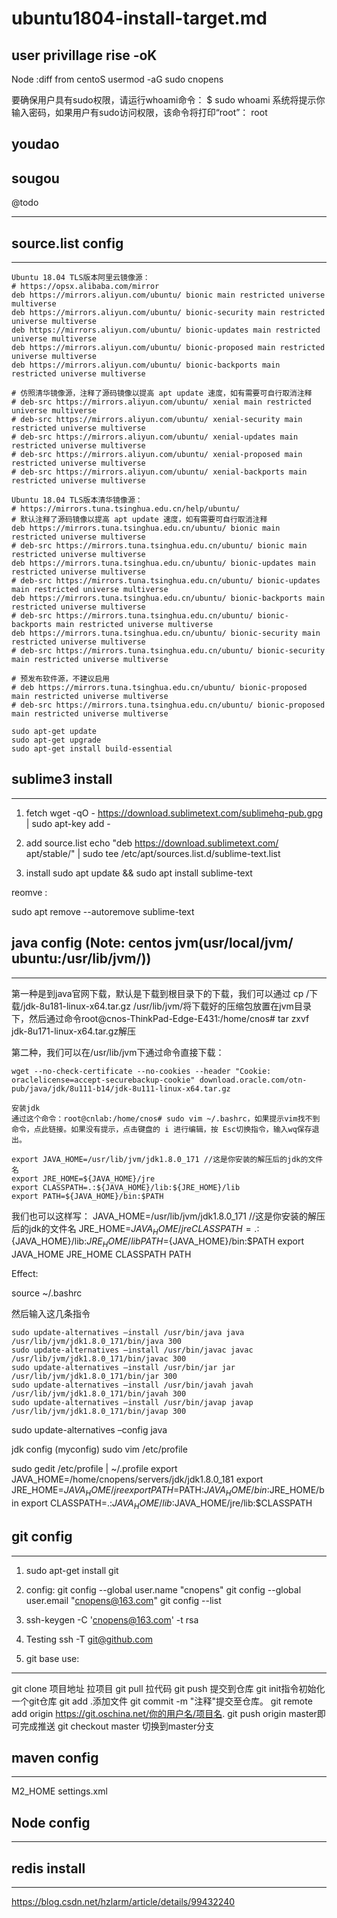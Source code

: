 # ubuntu1804-install-target.md

## user privillage rise  -oK

Node :diff from centoS 
usermod -aG sudo cnopens 


要确保用户具有sudo权限，请运行whoami命令：
$ sudo whoami
系统将提示你输入密码，如果用户有sudo访问权限，该命令将打印“root”：
root

## youdao


## sougou


@todo 

---
## source.list config
------------------------------------
	Ubuntu 18.04 TLS版本阿里云镜像源：
	# https://opsx.alibaba.com/mirror
	deb https://mirrors.aliyun.com/ubuntu/ bionic main restricted universe multiverse 
	deb https://mirrors.aliyun.com/ubuntu/ bionic-security main restricted universe multiverse 
	deb https://mirrors.aliyun.com/ubuntu/ bionic-updates main restricted universe multiverse 
	deb https://mirrors.aliyun.com/ubuntu/ bionic-proposed main restricted universe multiverse 
	deb https://mirrors.aliyun.com/ubuntu/ bionic-backports main restricted universe multiverse 

	# 仿照清华镜像源，注释了源码镜像以提高 apt update 速度，如有需要可自行取消注释
	# deb-src https://mirrors.aliyun.com/ubuntu/ xenial main restricted universe multiverse 
	# deb-src https://mirrors.aliyun.com/ubuntu/ xenial-security main restricted universe multiverse 
	# deb-src https://mirrors.aliyun.com/ubuntu/ xenial-updates main restricted universe multiverse 
	# deb-src https://mirrors.aliyun.com/ubuntu/ xenial-proposed main restricted universe multiverse 
	# deb-src https://mirrors.aliyun.com/ubuntu/ xenial-backports main restricted universe multiverse

	Ubuntu 18.04 TLS版本清华镜像源：
	# https://mirrors.tuna.tsinghua.edu.cn/help/ubuntu/
	# 默认注释了源码镜像以提高 apt update 速度，如有需要可自行取消注释
	deb https://mirrors.tuna.tsinghua.edu.cn/ubuntu/ bionic main restricted universe multiverse
	# deb-src https://mirrors.tuna.tsinghua.edu.cn/ubuntu/ bionic main restricted universe multiverse
	deb https://mirrors.tuna.tsinghua.edu.cn/ubuntu/ bionic-updates main restricted universe multiverse
	# deb-src https://mirrors.tuna.tsinghua.edu.cn/ubuntu/ bionic-updates main restricted universe multiverse
	deb https://mirrors.tuna.tsinghua.edu.cn/ubuntu/ bionic-backports main restricted universe multiverse
	# deb-src https://mirrors.tuna.tsinghua.edu.cn/ubuntu/ bionic-backports main restricted universe multiverse
	deb https://mirrors.tuna.tsinghua.edu.cn/ubuntu/ bionic-security main restricted universe multiverse
	# deb-src https://mirrors.tuna.tsinghua.edu.cn/ubuntu/ bionic-security main restricted universe multiverse

	# 预发布软件源，不建议启用
	# deb https://mirrors.tuna.tsinghua.edu.cn/ubuntu/ bionic-proposed main restricted universe multiverse
	# deb-src https://mirrors.tuna.tsinghua.edu.cn/ubuntu/ bionic-proposed main restricted universe multiverse

	sudo apt-get update
	sudo apt-get upgrade
	sudo apt-get install build-essential

## sublime3 install 

------------------------------------
1. fetch 
wget -qO - https://download.sublimetext.com/sublimehq-pub.gpg | sudo apt-key add -

2. add source.list 
echo "deb https://download.sublimetext.com/ apt/stable/" | sudo tee /etc/apt/sources.list.d/sublime-text.list

3. install 
sudo apt update && sudo apt install sublime-text

reomve :

sudo apt remove --autoremove sublime-text

## java config (Note: centos jvm(usr/local/jvm/ ubuntu:/usr/lib/jvm/))
------------------------------------
第一种是到java官网下载，默认是下载到根目录下的下载，我们可以通过
cp /下载/jdk-8u181-linux-x64.tar.gz /usr/lib/jvm/将下载好的压缩包放置在jvm目录下，然后通过命令root@cnos-ThinkPad-Edge-E431:/home/cnos# tar zxvf jdk-8u171-linux-x64.tar.gz解压

第二种，我们可以在/usr/lib/jvm下通过命令直接下载：

  	wget --no-check-certificate --no-cookies --header "Cookie: oraclelicense=accept-securebackup-cookie" download.oracle.com/otn-pub/java/jdk/8u111-b14/jdk-8u111-linux-x64.tar.gz

    安装jdk
    通过这个命令：root@cnlab:/home/cnos# sudo vim ~/.bashrc，如果提示vim找不到命令，点此链接。如果没有提示，点击键盘的 i 进行编辑，按 Esc切换指令，输入wq保存退出。

	export JAVA_HOME=/usr/lib/jvm/jdk1.8.0_171 //这是你安装的解压后的jdk的文件名
	export JRE_HOME=${JAVA_HOME}/jre   
	export CLASSPATH=.:${JAVA_HOME}/lib:${JRE_HOME}/lib   
	export PATH=${JAVA_HOME}/bin:$PATH

我们也可以这样写：
	JAVA_HOME=/usr/lib/jvm/jdk1.8.0_171 //这是你安装的解压后的jdk的文件名
	JRE_HOME=${JAVA_HOME}/jre   
	CLASSPATH=.:${JAVA_HOME}/lib:${JRE_HOME}/lib   
	PATH=${JAVA_HOME}/bin:$PATH
	export JAVA_HOME JRE_HOME CLASSPATH PATH

Effect:

source ~/.bashrc

然后输入这几条指令

	sudo update-alternatives –install /usr/bin/java java /usr/lib/jvm/jdk1.8.0_171/bin/java 300 
	sudo update-alternatives –install /usr/bin/javac javac /usr/lib/jvm/jdk1.8.0_171/bin/javac 300
	sudo update-alternatives –install /usr/bin/jar jar /usr/lib/jvm/jdk1.8.0_171/bin/jar 300 
	sudo update-alternatives –install /usr/bin/javah javah /usr/lib/jvm/jdk1.8.0_171/bin/javah 300 
	sudo update-alternatives –install /usr/bin/javap javap /usr/lib/jvm/jdk1.8.0_171/bin/javap 300

sudo update-alternatives –config java


jdk config (myconfig)
sudo vim /etc/profile

sudo gedit /etc/profile | ~/.profile 
export JAVA_HOME=/home/cnopens/servers/jdk/jdk1.8.0_181 
export JRE_HOME=$JAVA_HOME/jre
export PATH=$PATH:$JAVA_HOME/bin:$JRE_HOME/bin
export CLASSPATH=.:$JAVA_HOME/lib:$JAVA_HOME/jre/lib:$CLASSPATH


## git config
------------------------------------
1. sudo apt-get install git

2. config:
git config --global user.name "cnopens"
git config --global user.email "cnopens@163.com"
git config --list

3. ssh-keygen -C 'cnopens@163.com' -t rsa

4. Testing ssh -T git@github.com

5. git base use:
---
git clone 项目地址  拉项目
git pull    拉代码
git push  提交到仓库
git init指令初始化一个git仓库
git add .添加文件
git commit -m "注释"提交至仓库。
git remote add origin https://git.oschina.net/你的用户名/项目名.
git push origin master即可完成推送
git checkout master   切换到master分支


## maven config 
------------------------------------
M2_HOME 
settings.xml


## Node config 
------------------------------------


## redis install
---
https://blog.csdn.net/hzlarm/article/details/99432240




